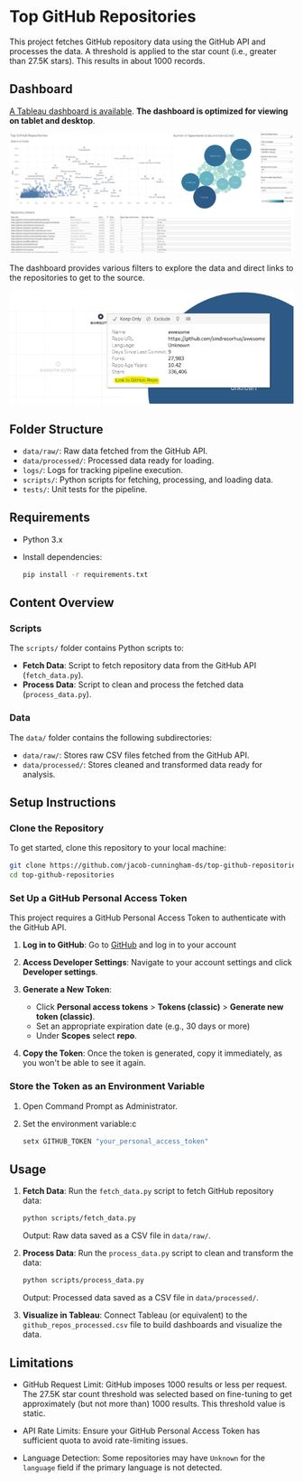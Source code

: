 # Top GitHub Repositories

This project fetches GitHub repository data using the GitHub API and processes the data.  A threshold is applied to the star count (i.e., greater than 27.5K stars). This results in about 1000 records. 

## Dashboard

[A Tableau dashboard is available](https://public.tableau.com/app/profile/jacob.cunningham3882/viz/PopularGitHubRepositories/TopGitHubRepositories?publish=yes). **The dashboard is optimized for viewing on tablet and desktop**.

![Dashboard Image](https://github.com/jacob-cunningham-ds/top-github-repositories/raw/main/images/dashboard.png)


The dashboard provides various filters to explore the data and direct links to the repositories to get to the source.

![Link to Repo Image](https://github.com/jacob-cunningham-ds/top-github-repositories/raw/main/images/link_to_github_repo.png)

## Folder Structure

- `data/raw/`: Raw data fetched from the GitHub API.
- `data/processed/`: Processed data ready for loading.
- `logs/`: Logs for tracking pipeline execution.
- `scripts/`: Python scripts for fetching, processing, and loading data.
- `tests/`: Unit tests for the pipeline.

## Requirements
- Python 3.x
- Install dependencies:

    ```bash
    pip install -r requirements.txt
    ```

## Content Overview

### Scripts
The `scripts/` folder contains Python scripts to:
- **Fetch Data**: Script to fetch repository data from the GitHub API (`fetch_data.py`).
- **Process Data**: Script to clean and process the fetched data (`process_data.py`).

### Data
The `data/` folder contains the following subdirectories:
- `data/raw/`: Stores raw CSV files fetched from the GitHub API.
- `data/processed/`: Stores cleaned and transformed data ready for analysis.

## Setup Instructions

### Clone the Repository

To get started, clone this repository to your local machine:

```bash
git clone https://github.com/jacob-cunningham-ds/top-github-repositories.git
cd top-github-repositories
```

### Set Up a GitHub Personal Access Token

This project requires a GitHub Personal Access Token to authenticate with the GitHub API.

1. **Log in to GitHub**:
    Go to [GitHub](https://www.github.com) and log in to your account

2. **Access Developer Settings**:
    Navigate to your account settings and click **Developer settings**.

3. **Generate a New Token**:
    - Click **Personal access tokens** > **Tokens (classic)** > **Generate new token (classic)**.
    - Set an appropriate expiration date (e.g., 30 days or more)
    - Under **Scopes** select **repo**.

4. **Copy the Token**:
    Once the token is generated, copy it immediately, as you won't be able to see it again.

### Store the Token as an Environment Variable

1. Open Command Prompt as Administrator.

2. Set the environment variable:c
   
    ```bash
    setx GITHUB_TOKEN "your_personal_access_token"
    ```

## Usage

1. **Fetch Data**:
    Run the `fetch_data.py` script to fetch GitHub repository data:
    
    ```bash
    python scripts/fetch_data.py
    ```

    Output: Raw data saved as a CSV file in `data/raw/`.

2. **Process Data**:
    Run the `process_data.py` script to clean and transform the data:

    ```bash
    python scripts/process_data.py
    ```

    Output: Processed data saved as a CSV file in `data/processed/`.

4. **Visualize in Tableau**: Connect Tableau (or equivalent) to the `github_repos_processed.csv` file to build dashboards and visualize the data.

## Limitations

- GitHub Request Limit:
    GitHub imposes 1000 results or less per request. The 27.5K star count threshold was selected based on fine-tuning to get approximately (but not more than) 1000 results. This threshold value is static.

- API Rate Limits:
    Ensure your GitHub Personal Access Token has sufficient quota to avoid rate-limiting issues.

- Language Detection:
    Some repositories may have `Unknown` for the `language` field if the primary language is not detected.

